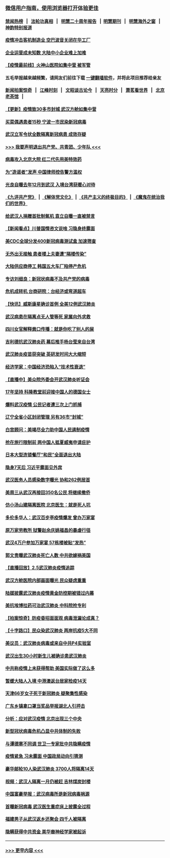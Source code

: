 ### [微信用户指南，使用浏览器打开体验更佳](https://github.com/gfw-breaker/banned-news1/blob/master/indexes/wechat-guide.md?t=0)
#### [禁闻热榜](热点新闻.md?t=0)  &nbsp;&nbsp;|&nbsp;&nbsp; [法轮功真相](https://github.com/gfw-breaker/truth/blob/master/README.md?t=0) &nbsp;&nbsp;|&nbsp;&nbsp; [明慧二十周年报告](https://github.com/gfw-breaker/mh-reports/blob/master/README.md?t=0) &nbsp;&nbsp;|&nbsp;&nbsp;[明慧期刊](https://github.com/gfw-breaker/mh-qikan) &nbsp;&nbsp;|&nbsp;&nbsp; [明慧海外之窗](https://github.com/gfw-breaker/mh-news/blob/master/README.md?t=0) &nbsp;&nbsp;|&nbsp;&nbsp; [神韵特别报道](https://github.com/gfw-breaker/mh-news/blob/master/shenyun.md?t=0)
#### [疫情冲击客机制造业 空巴波音关闭在华工厂](../pages/nsc413/n11847550.md?t=02060933) 
#### [企业运营成未知数 大陆中小企业难上加难](../pages/nsc413/n11847477.md?t=02060933) 
#### [【疫情最前线】火神山医院如集中营 被军管](../pages/nsc413/n11847524.md?t=02060933) 
#### 五毛举报越来越频繁，请网友们前往下载 [一键翻墙软件](https://github.com/gfw-breaker/ssr-accounts)，并将此项目推荐给亲友
#### [新闻拍案惊奇](https://github.com/gfw-breaker/banned-news1/blob/master/pages/link4.md) &nbsp;&nbsp;|&nbsp;&nbsp; [江峰时刻](https://github.com/gfw-breaker/banned-news1/blob/master/pages/link4.md) &nbsp;&nbsp;|&nbsp;&nbsp; [文昭谈古论今](https://github.com/gfw-breaker/banned-news1/blob/master/pages/link4.md) &nbsp;&nbsp;|&nbsp;&nbsp; [天亮时分](https://github.com/gfw-breaker/banned-news1/blob/master/pages/link4.md) &nbsp;&nbsp;|&nbsp;&nbsp; [萧茗看世界](https://github.com/gfw-breaker/banned-news1/blob/master/pages/link4.md) &nbsp;&nbsp;|&nbsp;&nbsp; [北京老茶馆](https://github.com/gfw-breaker/banned-news1/blob/master/pages/link4.md) &nbsp;&nbsp;|&nbsp;&nbsp; 
#### [【更新】疫情致30多市封城 武汉方舱如集中营](../pages/nsc413/n11801312.md?t=02060933) 
#### [买菜偶遇患者15秒 宁波一市民染新冠病毒](../pages/nsc413/n11847294.md?t=02060933) 
#### [武汉立军令状全数隔离新冠病患 成效存疑](../pages/nsc413/n11847328.md?t=02060933) 
#### [>>> 我要声明退出共产党、共青团、少年队 <<<](https://github.com/begood0513/goodnews/blob/master/quit/letter.md) 
#### [病毒攻入北京大院 红二代先用美特效药](../pages/nsc413/n11847427.md?t=02060933) 
#### [为“造谣者”发声 中国律师控告警方滥权](../pages/nsc413/n11847326.md?t=02060933) 
#### [光良自曝去年12月到武汉 入境台湾获暖心对待](../pages/nsc413/n11847243.md?t=02060933) 
#### [《九评共产党》](https://github.com/begood0513/9ping.md/blob/master/README.md) &nbsp;|&nbsp; [《解体党文化》](../../../../jtdwh.md/blob/master/README.md)  &nbsp;|&nbsp; [《共产主义的终极目的》](../../../../gczydzjmd.md/blob/master/README.md) &nbsp;|&nbsp; [《魔鬼在统治我们的世界》](../../../../mgztzwmdsj.md/blob/master/README.md) 
#### [给武汉人捐赠首批制氧机 袁立自曝一直被禁言](../pages/nsc413/n11846974.md?t=02060933) 
#### [【新闻看点】川普国情咨文说啥 习隐身终露面](../pages/nsc413/n11847016.md?t=02060933) 
#### [美CDC全球分发400新冠病毒测试盒 加速筛查](../pages/nsc413/n11847260.md?t=02060933) 
#### [无外出无接触 患者楼上夫妻遭“隔楼传染”](../pages/nsc413/n11847233.md?t=02060933) 
#### [大陆供应商停工 韩国五大车厂陷停产危机](../pages/nsc413/n11847062.md?t=02060933) 
#### [专访刘细良：新冠状病毒不及共产党的病毒](../pages/nsc413/n11847164.md?t=02060933) 
#### [危机成转机 台商研院：台经济或弯道超车](../pages/nsc413/n11846448.md?t=02060933) 
#### [【快讯】威斯康星确诊首例 全美12例武汉肺炎](../pages/nsc413/n11847162.md?t=02060933) 
#### [武汉病患在隔离点无人管等死 家属向外求救](../pages/nsc413/n11847020.md?t=02060933) 
#### [四川女官解释粪口传播：就是你吃了别人的屎](../pages/nsc413/n11847029.md?t=02060933) 
#### [吉利德抗武汉肺炎药 幕后推手杨台莹来自台湾](../pages/nsc413/n11847064.md?t=02060933) 
#### [武汉肺炎疫苗获突破 英研发时间大大缩短](../pages/nsc413/n11846915.md?t=02060933) 
#### [经济学家：中国经济恐陷入“技术性衰退”](../pages/nsc413/n11846450.md?t=02060933) 
#### [【直播中】美众院外委会开武汉肺炎听证会](../pages/nsc413/n11846727.md?t=02060933) 
#### [17年坚持 科隆教堂前迎接中国人的德国女士](../pages/nsc413/n11846781.md?t=02060933) 
#### [爆料武汉疫情 公民记者遭三次上门抓捕](../pages/nsc413/n11846937.md?t=02060933) 
#### [辽宁全省小区封闭管理 另有36市“封城”](../pages/nsc413/n11846879.md?t=02060933) 
#### [白宫顾问：美竭尽全力助中国人民遏制疫情](../pages/nsc413/n11846756.md?t=02060933) 
#### [抢在旅行限制前 两中国人抵夏威夷申请庇护](../pages/nsc413/n11846866.md?t=02060933) 
#### [日本大型连锁餐厅“和民”全面退出大陆](../pages/nsc413/n11846765.md?t=02060933) 
#### [隐身7天后 习近平露面见外宾](../pages/nsc413/n11846805.md?t=02060933) 
#### [武汉医务人员感染数字曝光 协和262例居首](../pages/nsc413/n11846742.md?t=02060933) 
#### [美周三从武汉再接回350名公民 将继续撤侨](../pages/nsc413/n11846705.md?t=02060933) 
#### [仿小汤山建隔离医院 北京医生：就是死人坑](../pages/nsc413/n11846692.md?t=02060933) 
#### [多伦多华人：武汉百步亭疫情爆发 曾办万家宴](../pages/nsc413/n11846766.md?t=02060933) 
#### [原万家劳教所 狱警赵余庆姚福昌的暴虐行径](../pages/nsc413/n11844582.md?t=02060933) 
#### [武汉4万户参加万家宴 57栋楼被贴“发热”](../pages/nsc413/n11846074.md?t=02060933) 
#### [郭文贵曝武汉肺炎死亡人数 中共欲嫁祸美国](../pages/nsc413/n11846240.md?t=02060933) 
#### [【直播回放】2.5武汉肺炎疫情追踪](../pages/nsc413/n11846437.md?t=02060933) 
#### [武汉方舱医院内部画面曝光 民众疑虑重重](../pages/nsc413/n11846442.md?t=02060933) 
#### [陆媒披露武汉肺炎疫情黄金防控期被错过内幕](../pages/nsc413/n11846413.md?t=02060933) 
#### [美抗埃博拉药可治武汉肺炎 中科院抢专利](../pages/nsc413/n11846409.md?t=02060933) 
#### [【拍案惊奇】防疫昏招面面观 病毒泄漏论成真？](../pages/nsc413/n11845382.md?t=02060933) 
#### [【十字路口】民众染武汉肺炎 两岸抗疫5大不同](../pages/nsc413/n11845264.md?t=02060933) 
#### [美议员：武汉肺炎病毒或来自中共P4实验室](../pages/nsc413/n11846043.md?t=02060933) 
#### [武汉出生30小时新生儿被确诊患武汉肺炎](../pages/nsc413/n11846307.md?t=02060933) 
#### [中共称疫情上未获得帮助 美国实际做了这么多](../pages/nsc413/n11846008.md?t=02060933) 
#### [暂缓大陆人入境 中港澳返台居家检疫14天](../pages/nsc413/n11845862.md?t=02060933) 
#### [天津66岁女子死于新冠肺炎 疑聚集性感染](../pages/nsc413/n11845909.md?t=02060933) 
#### [广东乡镇拿口罩当奖品举报湖北人引抨击](../pages/nsc413/n11845622.md?t=02060933) 
#### [分析：应对武汉疫情 北京出现三个中央](../pages/nsc413/n11845850.md?t=02060933) 
#### [新型冠状病毒危机凸显中共体制的失败](../pages/nsc413/n11844970.md?t=02060933) 
#### [与谭德塞不同调 世卫一专家批中共隐瞒疫情](../pages/nsc413/n11845278.md?t=02060933) 
#### [疫情紧急 习未露面 中国政局动向引猜测](../pages/nsc413/n11845224.md?t=02060933) 
#### [豪华邮轮10人染武汉肺炎 3700人将隔离14天](../pages/nsc413/n11845543.md?t=02060933) 
#### [视频：武汉人隔离一月仍被赶 吉林煤炭封楼](../pages/nsc413/n11845570.md?t=02060933) 
#### [中国富豪举报：武汉病毒所是新冠病毒祸源](../pages/nsc413/n11844943.md?t=02060933) 
#### [首曝新冠病毒 武汉医生重症床上披露全过程](../pages/nsc413/n11845150.md?t=02060933) 
#### [福建男子从武汉返乡还聚会 四千人被隔离](../pages/nsc413/n11845352.md?t=02060933) 
#### [隐瞒获得中共资金 美华裔神经学家被起诉](../pages/nsc413/n11844879.md?t=02060933) 

----
#### [ >>> 更早内容 <<< ](../indexes/nsc413-earlier.md)
